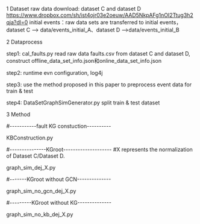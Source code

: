 1 Dataset
raw data  download: dataset C and dataset D  https://www.dropbox.com/sh/ist4ojr03e2oeuw/AAD5NkpAFg1nOI2Ttug3h2qja?dl=0 
initial events：raw data  sets are transferred to initial events，dataset C --> data/events_initial_A、dataset D -->data/events_initial_B

2 Dataprocess

step1: cal_faults.py read raw data  faults.csv from dataset C and dataset D, construct offline_data_set_info.json和online_data_set_info.json 

step2: runtime evn configuration, log4j 

step3: use the method proposed in this paper to preprocess event data for train & test

step4: DataSetGraphSimGenerator.py split train & test dataset 
 

3 Method

#-----------fault KG constuction----------

KBConstruction.py  

#---------------KGroot--------------------
#X represents the normalization of Dataset C/Dataset D.

graph_sim_dej_X.py


#-------KGroot without GCN--------------

graph_sim_no_gcn_dej_X.py


#---------KGroot without KG--------------

graph_sim_no_kb_dej_X.py
